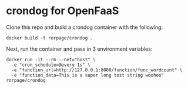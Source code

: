 # crondog for OpenFaaS

Clone this repo and build a crondog container with the following:
```
docker build -t rorpage/crondog .
```

Next, run the container and pass in 3 environment variables:
```
docker run -it --rm --net="host" \
  -e "cron_schedule=@every 1s" \
  -e "function_url=http://127.0.0.1:8080/function/func_wordcount" \
  -e "function_data=This is a super long test string woohoo" rorpage/crondog
```